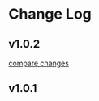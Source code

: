 # Change Log

## v1.0.2

[compare changes](https://github.com/fluent-qa/ts-lib-starter/compare/v1.0.1...v1.0.2)

## v1.0.1
